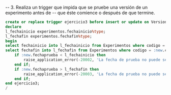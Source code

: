 -- 3. Realiza un trigger que impida que se pruebe una versión de un experimento antes de
-- que éste comience o después de que termine.
```sql
create or replace trigger ejercicio3 before insert or update on Versiones for each row
declare
l_fechainicio experimentos.fechainicio%type;
l_fechafin experimentos.fechafin%type;
begin
select fechainicio into l_fechainicio from Experimentos where codigo = :new.codigoexperimento;
select fechafin into l_fechafin from Experimentos where codigo = :new.codigoexperimento;
    if :new.fechaprueba < l_fechainicio then
        raise_application_error(-20002, 'La fecha de prueba no puede ser menor a la fecha de inicio de experimentos');
    end if;
    if :new.fechaprueba > l_fechafin then
        raise_application_error(-20003, 'La fecha de prueba no puede ser mayor a la fecha de fin de experimentos');
    end if;
end ejercicio3;
/

```

